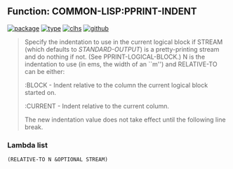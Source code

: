 ## Function: COMMON-LISP:PPRINT-INDENT
[![package](https://img.shields.io/badge/Package-COMMON--LISP-5f9ea0.svg?style=social&colorA=999999)](../) [![type](https://img.shields.io/badge/Type-Function-5f9ea0.svg?style=social&colorA=999999)](../#function) [![clhs](https://img.shields.io/badge/CLHS-PPRINT--INDENT-5f9ea0.svg?style=social&colorA=999999)](http://www.lispworks.com/documentation/HyperSpec/Body/f_ppr_in.htm) [![github](https://img.shields.io/badge/GitHub-View_the_source-5f9ea0.svg?style=social&colorA=999999&logo=github)](https://github.com/sbcl/sbcl/blob/master/src/code/pprint.lisp/) 

> Specify the indentation to use in the current logical block if
> STREAM (which defaults to *STANDARD-OUTPUT*) is a pretty-printing
> stream and do nothing if not. (See PPRINT-LOGICAL-BLOCK.) N is the
> indentation to use (in ems, the width of an ``m'') and RELATIVE-TO can
> be either:
> 
> :BLOCK - Indent relative to the column the current logical block
> started on.
> 
> :CURRENT - Indent relative to the current column.
> 
> The new indentation value does not take effect until the following
> line break.

### Lambda list
```
(RELATIVE-TO N &OPTIONAL STREAM)
```
